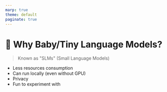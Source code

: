 ```yaml
---
marp: true
theme: default
paginate: true
---
```

# 🍼 Why Baby/Tiny Language Models?
> Known as "SLMs" (Small Language Models)

- Less resources consumption
- Can run locally (even without GPU)
- Privacy
- Fun to experiment with

